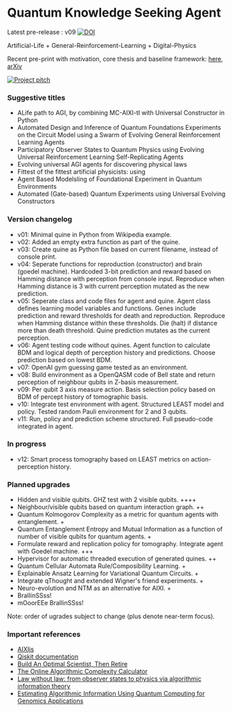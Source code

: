# Quantum Knowledge Seeking Agent

Latest pre-release : v09 [![DOI](https://zenodo.org/badge/342195575.svg)](https://zenodo.org/badge/latestdoi/342195575)

Artificial-Life + General-Reinforcement-Learning + Digital-Physics

Recent pre-print with motivation, core thesis and baseline framework: [here](<./21-07-05 - QKSA.pdf>), [arXiv](https://arxiv.org/abs/2107.01429)

[![Project pitch](https://img.youtube.com/vi/RPHbsUFjZcI/0.jpg)](https://www.youtube.com/watch?v=RPHbsUFjZcI)

### Suggestive titles
* ALife path to AGI, by combining MC-AIXI-tl with Universal Constructor in Python
* Automated Design and Inference of Quantum Foundations Experiments on the Circuit Model using a Swarm of Evolving General Reinforcement Learning Agents
* Participatory Observer States to Quantum Physics using Evolving Universal Reinforcement Learning Self-Replicating Agents
* Evolving universal AGI agents for discovering physical laws
* Fittest of the fittest artificial physicists: using
* Agent Based Modelsling of Foundational Experiment in Quantum Environments
* Automated (Gate-based) Quantum Experiments using Universal Evolving Constructors

### Version changelog
* v01: Minimal quine in Python from Wikipedia example.
* v02: Added an empty extra function as part of the quine.
* v03: Create quine as Python file based on current filename, instead of console print.
* v04: Seperate functions for reproduction (constructor) and brain (goedel machine). Hardcoded 3-bit prediction and reward based on Hamming distance with perception from console input. Reproduce when Hamming distance is 3 with current perception mutated as the new prediction.
* v05: Seperate class and code files for agent and quine. Agent class defines learning model variables and functions. Genes include prediction and reward thresholds for death and reproduction. Reproduce when Hamming distance within these thresholds. Die (halt) if distance more than death threshold. Quine prediction mutates as the current perception.
* v06: Agent testing code without quines. Agent function to calculate BDM and logical depth of perception history and predictions. Choose prediction based on lowest BDM.
* v07: OpenAI gym guessing game tested as an environment.
* v08: Build environment as a OpenQASM code of Bell state and return perception of neighbour qubits in Z-basis measurement.
* v09: Per qubit 3 axis measure action. Basis selection policy based on BDM of percept history of tomographic basis.
* v10: Integrate test environment with agent. Structured LEAST model and policy. Tested random Pauli environment for 2 and 3 qubits.
* v11: Run, policy and prediction scheme structured. Full pseudo-code integrated in agent. 

### In progress
* v12: Smart process tomography based on LEAST metrics on action-perception history.

### Planned upgrades
* Hidden and visible qubits. GHZ test with 2 visible qubits. ++++
* Neighbour/visible qubits based on quantum interaction graph. ++
* Quantum Kolmogorov Complexity as a metric for quantum agents with entanglement. +
* Quantum Entanglement Entropy and Mutual Information as a function of number of visible qubits for quantum agents. +
* Formulate reward and replication policy for tomography. Integrate agent with Goedel machine. +++
* Hypervisor for automatic threaded execution of generated quines. ++
* Quantum Cellular Automata Rule/Composibility Learning. +
* Explainable Ansatz Learning for Variational Quantum Circuits. +
* Integrate qThought and extended Wigner's friend experiments. +
* Neuro-evolution and NTM as an alternative for AIXI. +
* BraIIinSSss!
* mOoorEEe BraIIinSSss!

Note: order of ugrades subject to change (plus denote near-term focus).

### Important references
* [AIXIjs](https://www.aslanides.io/aixijs/)
* [Qiskit documentation](https://qiskit.org/documentation/)
* [Build An Optimal Scientist, Then Retire](https://hplusmagazine.com/2010/01/05/build-optimal-scientist-then-retire/)
* [The Online Algorithmic Complexity Calculator](http://complexitycalculator.com/)
* [Law without law: from observer states to physics via algorithmic information theory](https://quantum-journal.org/papers/q-2020-07-20-301/)
* [Estimating Algorithmic Information Using Quantum Computing for Genomics Applications](https://www.mdpi.com/2076-3417/11/6/2696)
